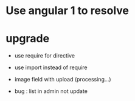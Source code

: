 # Use angular 1 to resolve

# upgrade
* use require for directive
* use import instead of require
* image field with upload (processing...)

* bug : list in admin not update